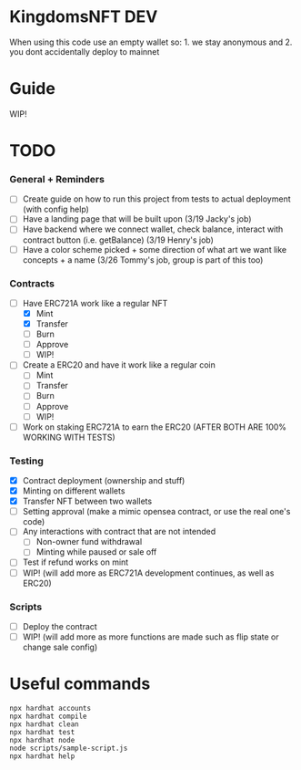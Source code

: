 # KingdomsNFT DEV

When using this code use an empty wallet so: 1. we stay anonymous and 2. you dont accidentally deploy to mainnet

# Guide
WIP!

# TODO

### General + Reminders
- [ ] Create guide on how to run this project from tests to actual deployment (with config help)
- [ ] Have a landing page that will be built upon (3/19 Jacky's job)
- [ ] Have backend where we connect wallet, check balance, interact with contract button (i.e. getBalance) (3/19 Henry's job)
- [ ] Have a color scheme picked + some direction of what art we want like concepts + a name (3/26 Tommy's job, group is part of this too)

### Contracts
- [ ] Have ERC721A work like a regular NFT
  - [x] Mint
  - [x] Transfer
  - [ ] Burn
  - [ ] Approve
  - [ ] WIP!
- [ ] Create a ERC20 and have it work like a regular coin
  - [ ] Mint
  - [ ] Transfer
  - [ ] Burn
  - [ ] Approve
  - [ ] WIP!
- [ ] Work on staking ERC721A to earn the ERC20 (AFTER BOTH ARE 100% WORKING WITH TESTS)

### Testing
- [x] Contract deployment (ownership and stuff)
- [x] Minting on different wallets
- [x] Transfer NFT between two wallets
- [ ] Setting approval (make a mimic opensea contract, or use the real one's code)
- [ ] Any interactions with contract that are not intended
  - [ ] Non-owner fund withdrawal
  - [ ] Minting while paused or sale off
- [ ] Test if refund works on mint
- [ ] WIP! (will add more as ERC721A development continues, as well as ERC20)

### Scripts
- [ ] Deploy the contract
- [ ] WIP! (will add more as more functions are made such as flip state or change sale config)

# Useful commands

```shell
npx hardhat accounts
npx hardhat compile
npx hardhat clean
npx hardhat test
npx hardhat node
node scripts/sample-script.js
npx hardhat help
```
